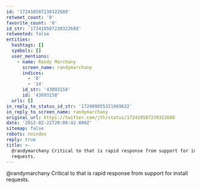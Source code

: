 ```yaml
---
id: '172410507230322688'
retweet_count: '0'
favorite_count: '0'
id_str: '172410507230322688'
retweeted: false
entities:
  hashtags: []
  symbols: []
  user_mentions:
    - name: Randy Marchany
      screen_name: randymarchany
      indices:
        - '0'
        - '14'
      id_str: '43893158'
      id: '43893158'
  urls: []
in_reply_to_status_id_str: '172409055321669632'
in_reply_to_screen_name: randymarchany
original_url: https://twitter.com/jth/status/172410507230322688
date: '2012-02-22T20:00:42.000Z'
sitemap: false
robots: noindex
reply: true
title: >-
  @randymarchany Critical to that is rapid response from support for install
  requests.
---
```


@randymarchany Critical to that is rapid response from support for install requests.